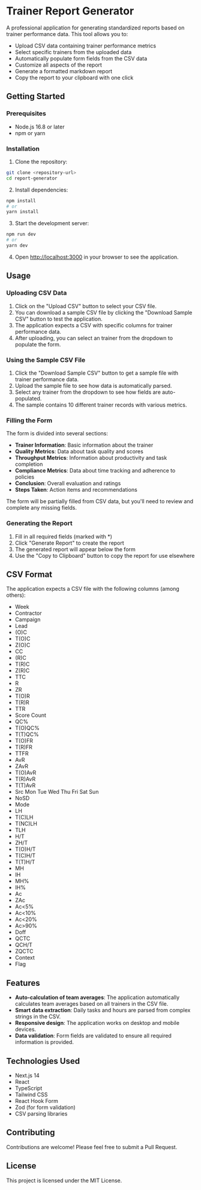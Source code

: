 # Trainer Report Generator

A professional application for generating standardized reports based on trainer performance data. This tool allows you to:

- Upload CSV data containing trainer performance metrics
- Select specific trainers from the uploaded data
- Automatically populate form fields from the CSV data
- Customize all aspects of the report
- Generate a formatted markdown report
- Copy the report to your clipboard with one click

## Getting Started

### Prerequisites

- Node.js 16.8 or later
- npm or yarn

### Installation

1. Clone the repository:
```bash
git clone <repository-url>
cd report-generator
```

2. Install dependencies:
```bash
npm install
# or
yarn install
```

3. Start the development server:
```bash
npm run dev
# or
yarn dev
```

4. Open [http://localhost:3000](http://localhost:3000) in your browser to see the application.

## Usage

### Uploading CSV Data

1. Click on the "Upload CSV" button to select your CSV file.
2. You can download a sample CSV file by clicking the "Download Sample CSV" button to test the application.
3. The application expects a CSV with specific columns for trainer performance data.
4. After uploading, you can select an trainer from the dropdown to populate the form.

### Using the Sample CSV File

1. Click the "Download Sample CSV" button to get a sample file with trainer performance data.
2. Upload the sample file to see how data is automatically parsed.
3. Select any trainer from the dropdown to see how fields are auto-populated.
4. The sample contains 10 different trainer records with various metrics.

### Filling the Form

The form is divided into several sections:

- **Trainer Information**: Basic information about the trainer
- **Quality Metrics**: Data about task quality and scores
- **Throughput Metrics**: Information about productivity and task completion
- **Compliance Metrics**: Data about time tracking and adherence to policies
- **Conclusion**: Overall evaluation and ratings
- **Steps Taken**: Action items and recommendations

The form will be partially filled from CSV data, but you'll need to review and complete any missing fields.

### Generating the Report

1. Fill in all required fields (marked with *)
2. Click "Generate Report" to create the report
3. The generated report will appear below the form
4. Use the "Copy to Clipboard" button to copy the report for use elsewhere

## CSV Format

The application expects a CSV file with the following columns (among others):

- Week
- Contractor
- Campaign
- Lead
- (O)C
- T(O)C
- Z(O)C
- CC
- (R)C
- T(R)C
- Z(R)C
- TTC
- R
- ZR
- T(O)R
- T(R)R
- TTR
- Score Count
- QC%
- T(O)QC%
- T(T)QC%
- T(O)FR
- T(R)FR
- TTFR
- AvR
- ZAvR
- T(O)AvR
- T(R)AvR
- T(T)AvR
- Src Mon Tue Wed Thu Fri Sat Sun
- NoSD
- Mode
- LH
- T(C)LH
- T(NC)LH
- TLH
- H/T
- ZH/T
- T(O)H/T
- T(C)H/T
- T(T)H/T
- MH
- IH
- MH%
- IH%
- Ac
- ZAc
- Ac<5%
- Ac<10%
- Ac<20%
- Ac>90%
- Doff
- QCTC
- QCH/T
- ZQCTC
- Context
- Flag

## Features

- **Auto-calculation of team averages**: The application automatically calculates team averages based on all trainers in the CSV file.
- **Smart data extraction**: Daily tasks and hours are parsed from complex strings in the CSV.
- **Responsive design**: The application works on desktop and mobile devices.
- **Data validation**: Form fields are validated to ensure all required information is provided.

## Technologies Used

- Next.js 14
- React
- TypeScript
- Tailwind CSS
- React Hook Form
- Zod (for form validation)
- CSV parsing libraries

## Contributing

Contributions are welcome! Please feel free to submit a Pull Request.

## License

This project is licensed under the MIT License.
